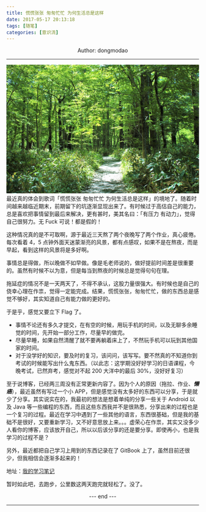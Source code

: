 ```yaml
---
title: 慌慌张张 匆匆忙忙 为何生活总是这样
date: 2017-05-17 20:13:18
tags: [随笔]
categories: [意识流]
---
```

<center>
Author: dongmodao
</center>

---
![森林](慌慌张张-匆匆忙忙-为何生活总是这样/forest.jpg)
最近真的体会到歌词「慌慌张张 匆匆忙忙 为何生活总是这样」的境地了。随着时间越来越临近期末，前期留下的坑逐渐显现出来了。有时候过于高估自己的能力，总是喜欢把事情留到最后来解决，更有甚时，美其名曰：「有压力 有动力」，觉得自己很努力。无 Fuck 可说！都是假的！
<!-- more -->

这种情况真的是不可取啊，源于最近三天熬了两个夜晚写了两个作业，真心疲倦。每次看着 4，5 点钟外面天迷蒙渐亮的风景，都有点感叹，如果不是在熬夜，而是早起，看到这样的风景将是多好啊。

事情总是得做，所以晚做不如早做。像是毛老师说的，做好提前时间差是很重要的。虽然有时候不以为意，但是每当到熬夜的时候总是觉得句句在理。

拖延症的情况不是一天两天了，不得不承认，这股力量很强大。有时候也是自己的侥幸心理在作祟，觉得一定能完成。结果，慌慌张张，匆匆忙忙，做的东西总是感觉不够好，其实知道自己有能力做的更好的。

于是乎，感觉又要立下 Flag 了。
+ 事情不论还有多久才提交，在有空的时候，用玩手机的时间，以及无聊多余睡觉的时间，先开始一部分工作，尽量早的做完。
+ 尽量早睡，如果自然清醒了就不要再躺着床上了，不然玩手机可以玩到其他国家的时间。
+ 对于没学好的知识，要及时的复习，该问问，该写写。要不然真的不知道你到考试的时候能写出什么鬼东西。（以此志：这学期没好好学习的日语课程，今晚考试，已然弃考，感觉对不起 200 大洋中的最后 30%，没好好复习）

至于说博客，已经两三周没有正常更新内容了。因为个人的原因（拖拉、作业、***懒癌***），最近虽然有写过一个小 APP，但是感觉没有太多好的东西可以分享，于是就少了分享。其实说实在的，我最初的想法是想着单纯的分享一些关于 Android 以及 Java 等一些编程的东西，而且这些东西我并不是很熟悉，分享出来的过程也是一个复习的过程。最近在学习中遇到了一些其他的语言，东西很基础，但是我的基础不是很好，又要重新学习，又不好意思放上来。。。虚荣心在作祟，其实又没多少人看你的博客，应该放开自己，所以以后该分享的还是要分享。即使再小，也是我学习的过程不是？

另外，最近都把自己学习上用到的东西记录在了 GitBook 上了，虽然目前还很少，但我相信会逐渐多起来的！

地址：[我的学习笔记](https://dongmodao.gitbooks.io/mystudynotes/content/)

暂时如此吧，去跑步，公里数这两天跑完就轻松了。没了。

<center> --- end --- </center>

---
